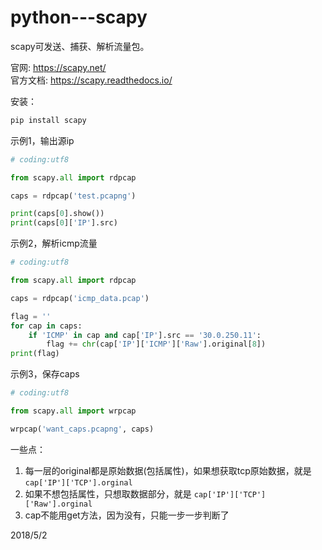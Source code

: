 # python---scapy

scapy可发送、捕获、解析流量包。  

官网: https://scapy.net/  
官方文档: https://scapy.readthedocs.io/  

安装：  
```r
pip install scapy
```

示例1，输出源ip  
```python
# coding:utf8

from scapy.all import rdpcap

caps = rdpcap('test.pcapng')

print(caps[0].show())
print(caps[0]['IP'].src)
```

示例2，解析icmp流量  
```python
# coding:utf8

from scapy.all import rdpcap

caps = rdpcap('icmp_data.pcap')

flag = ''
for cap in caps:
    if 'ICMP' in cap and cap['IP'].src == '30.0.250.11':
        flag += chr(cap['IP']['ICMP']['Raw'].original[8])
print(flag)
```

示例3，保存caps  
```python
# coding:utf8

from scapy.all import wrpcap

wrpcap('want_caps.pcapng', caps)
```

一些点：  
1. 每一层的original都是原始数据(包括属性)，如果想获取tcp原始数据，就是 `cap['IP']['TCP'].orginal`  
2. 如果不想包括属性，只想取数据部分，就是 `cap['IP']['TCP']['Raw'].orginal`  
3. cap不能用get方法，因为没有，只能一步一步判断了  


2018/5/2  
